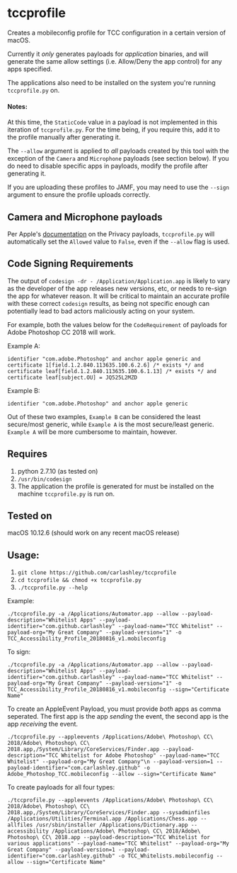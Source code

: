 # tccprofile
Creates a mobileconfig profile for TCC configuration in a certain version of macOS.

Currently it _only_ generates payloads for _application_ binaries, and will generate the same allow settings (i.e. Allow/Deny the app control) for any apps specified.

The applications also need to be installed on the system you're running `tccprofile.py` on.

#### Notes:
At this time, the `StaticCode` value in a payload is not implemented in this iteration of `tccprofile.py`. For the time being, if you require this, add it to the profile manually after generating it.

The `--allow` argument is applied to _all_ payloads created by this tool with the exception of the `Camera` and `Microphone` payloads (see section below). If you do need to disable specific apps in payloads, modify the profile after generating it.

If you are uploading these profiles to JAMF, you may need to use the `--sign` argument to ensure the profile uploads correctly.

## Camera and Microphone payloads
Per Apple's [documentation](https://developer.apple.com/enterprise/documentation/Configuration-Profile-Reference.pdf) on the Privacy payloads, `tccprofile.py` will automatically set the `Allowed` value to `False`, even if the `--allow` flag is used.

## Code Signing Requirements
The output of `codesign -dr - /Application/Application.app` is likely to vary as the developer of the app releases new versions, etc, or needs to re-sign the app for whatever reason. It will be critical to maintain an accurate profile with these correct `codesign` results, as being not specific enough can potentially lead to bad actors maliciously acting on your system.

For example, both the values below for the `CodeRequirement` of payloads for Adobe Photoshop CC 2018 will work.

Example A:
```
identifier "com.adobe.Photoshop" and anchor apple generic and certificate 1[field.1.2.840.113635.100.6.2.6] /* exists */ and certificate leaf[field.1.2.840.113635.100.6.1.13] /* exists */ and certificate leaf[subject.OU] = JQ525L2MZD
```
Example B:
```
identifier "com.adobe.Photoshop" and anchor apple generic
```

Out of these two examples, `Example B` can be considered the least secure/most generic, while `Example A` is the most secure/least generic. `Example A` will be more cumbersome to maintain, however.

## Requires
1. python 2.7.10 (as tested on)
1. `/usr/bin/codesign`
1. The application the profile is generated for must be installed on the machine `tccprofile.py` is run on.

## Tested on
macOS 10.12.6 (should work on any recent macOS release)

## Usage:
1. `git clone https://github.com/carlashley/tccprofile`
1. `cd tccprofile && chmod +x tccprofile.py`
1. `./tccprofile.py --help`

Example:
```
./tccprofile.py -a /Applications/Automator.app --allow --payload-description="Whitelist Apps" --payload-identifier="com.github.carlashley" --payload-name="TCC Whitelist" --payload-org="My Great Company" --payload-version="1" -o TCC_Accessibility_Profile_20180816_v1.mobileconfig
```

To sign:
```
./tccprofile.py -a /Applications/Automator.app --allow --payload-description="Whitelist Apps" --payload-identifier="com.github.carlashley" --payload-name="TCC Whitelist" --payload-org="My Great Company" --payload-version="1" -o TCC_Accessibility_Profile_20180816_v1.mobileconfig --sign="Certificate Name"
```

To create an AppleEvent Payload, you must provide _both_ apps as comma seperated. The first app is the app _sending_ the event, the second app is the app _receiving_ the event.
```
./tccprofile.py --appleevents /Applications/Adobe\ Photoshop\ CC\ 2018/Adobe\ Photoshop\ CC\ 2018.app,/System/Library/CoreServices/Finder.app --payload-description="TCC Whitelist for Adobe Photoshop" --payload-name="TCC Whitelist" --payload-org="My Great Company"\n --payload-version=1 --payload-identifier="com.carlashley.github" -o Adobe_Photoshop_TCC.mobileconfig --allow --sign="Certificate Name"
```

To create payloads for all four types:
```
./tccprofile.py --appleevents /Applications/Adobe\ Photoshop\ CC\ 2018/Adobe\ Photoshop\ CC\ 2018.app,/System/Library/CoreServices/Finder.app --sysadminfiles /Applications/Utilities/Terminal.app /Applications/Chess.app --allfiles /usr/sbin/installer /Applications/Dictionary.app --accessibility /Applications/Adobe\ Photoshop\ CC\ 2018/Adobe\ Photoshop\ CC\ 2018.app --payload-description="TCC Whitelist for various applications" --payload-name="TCC Whitelist" --payload-org="My Great Company" --payload-version=1 --payload-identifier="com.carlashley.github" -o TCC_Whitelists.mobileconfig --allow --sign="Certificate Name"
```
